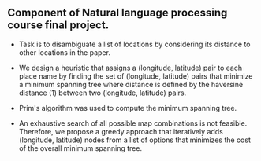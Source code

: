 ## Component of Natural language processing course final project. 

- Task is to disambiguate a list of locations by considering its distance to other locations in the paper. 

- We design a heuristic that assigns a (longitude, latitude) pair to each place name by finding the set of (longitude, latitude) pairs that minimize a minimum spanning tree where distance is defined by the haversine distance (1) between two (longitude, latitude) pairs. 

- Prim's algorithm was used to compute the minimum spanning tree. 

- An exhaustive search of all possible map combinations is not feasible. Therefore, we propose a greedy approach that iteratively adds (longitude, latitude) nodes from a list of options that minimizes the cost of the overall minimum spanning tree.  

